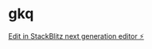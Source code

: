 # gkq

[Edit in StackBlitz next generation editor ⚡️](https://stackblitz.com/~/github.com/anmolrishi/gkq)